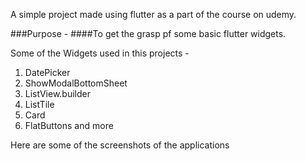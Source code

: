 A simple project made using flutter as a part of the course on udemy.

###Purpose - 
####To get the grasp pf some basic flutter widgets.

Some of the Widgets used in this projects - 
1. DatePicker
2. ShowModalBottomSheet
3. ListView.builder
4. ListTile
5. Card
6. FlatButtons and more

Here are some of the screenshots of the applications